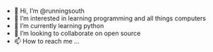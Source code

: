 - 👋 Hi, I’m @runningsouth
- 👀 I’m interested in learning programming and all things computers
- 🌱 I’m currently learning python
- 💞️ I’m looking to collaborate on open source
- 📫 How to reach me ...

<!---
runningsouth/runningsouth is a ✨ special ✨ repository because its `README.md` (this file) appears on your GitHub profile.
You can click the Preview link to take a look at your changes.
--->
